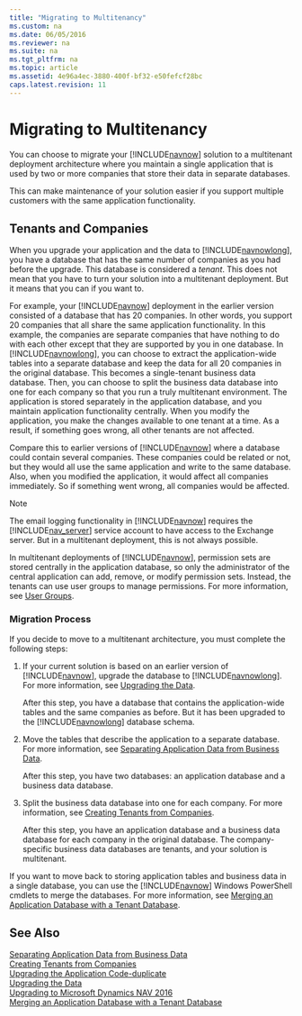 ```yaml
---
title: "Migrating to Multitenancy"
ms.custom: na
ms.date: 06/05/2016
ms.reviewer: na
ms.suite: na
ms.tgt_pltfrm: na
ms.topic: article
ms.assetid: 4e96a4ec-3880-400f-bf32-e50fefcf28bc
caps.latest.revision: 11
---
```

# Migrating to Multitenancy
You can choose to migrate your [!INCLUDE[navnow](includes/navnow_md.md)] solution to a multitenant deployment architecture where you maintain a single application that is used by two or more companies that store their data in separate databases.  
  
 This can make maintenance of your solution easier if you support multiple customers with the same application functionality.  
  
## Tenants and Companies  
 When you upgrade your application and the data to [!INCLUDE[navnowlong](includes/navnowlong_md.md)], you have a database that has the same number of companies as you had before the upgrade. This database is considered a *tenant*. This does not mean that you have to turn your solution into a multitenant deployment. But it means that you can if you want to.  
  
 For example, your [!INCLUDE[navnow](includes/navnow_md.md)] deployment in the earlier version consisted of a database that has 20 companies. In other words, you support 20 companies that all share the same application functionality. In this example, the companies are separate companies that have nothing to do with each other except that they are supported by you in one database. In [!INCLUDE[navnowlong](includes/navnowlong_md.md)], you can choose to extract the application\-wide tables into a separate database and keep the data for all 20 companies in the original database. This becomes a single\-tenant business data database. Then, you can choose to split the business data database into one for each company so that you run a truly multitenant environment. The application is stored separately in the application database, and you maintain application functionality centrally. When you modify the application, you make the changes available to one tenant at a time. As a result, if something goes wrong, all other tenants are not affected.  
  
 Compare this to earlier versions of [!INCLUDE[navnow](includes/navnow_md.md)] where a database could contain several companies. These companies could be related or not, but they would all use the same application and write to the same database. Also, when you modified the application, it would affect all companies immediately. So if something went wrong, all companies would be affected.  
  
> [!NOTE]  
>  The email logging functionality in [!INCLUDE[navnow](includes/navnow_md.md)] requires the [!INCLUDE[nav_server](includes/nav_server_md.md)] service account to have access to the Exchange server. But in a multitenant deployment, this is not always possible.  
  
 In multitenant deployments of [!INCLUDE[navnow](includes/navnow_md.md)], permission sets are stored centrally in the application database, so only the administrator of the central application can add, remove, or modify permission sets. Instead, the tenants can use user groups to manage permissions. For more information, see [User Groups](../Topic/User%20Groups.md).  
  
### Migration Process  
 If you decide to move to a multitenant architecture, you must complete the following steps:  
  
1.  If your current solution is based on an earlier version of [!INCLUDE[navnow](includes/navnow_md.md)], upgrade the database to [!INCLUDE[navnowlong](includes/navnowlong_md.md)]. For more information, see [Upgrading the Data](Upgrading-the-Data.md).  
  
     After this step, you have a database that contains the application\-wide tables and the same companies as before. But it has been upgraded to the [!INCLUDE[navnowlong](includes/navnowlong_md.md)] database schema.  
  
2.  Move the tables that describe the application to a separate database. For more information, see [Separating Application Data from Business Data](Separating-Application-Data-from-Business-Data.md).  
  
     After this step, you have two databases: an application database and a business data database.  
  
3.  Split the business data database into one for each company. For more information, see [Creating Tenants from Companies](Creating-Tenants-from-Companies.md).  
  
     After this step, you have an application database and a business data database for each company in the original database. The company\-specific business data databases are tenants, and your solution is multitenant.  
  
 If you want to move back to storing application tables and business data in a single database, you can use the [!INCLUDE[navnow](includes/navnow_md.md)] Windows PowerShell cmdlets to merge the databases. For more information, see [Merging an Application Database with a Tenant Database](Merging-an-Application-Database-with-a-Tenant-Database.md).  
  
## See Also  
 [Separating Application Data from Business Data](Separating-Application-Data-from-Business-Data.md)   
 [Creating Tenants from Companies](Creating-Tenants-from-Companies.md)   
 [Upgrading the Application Code\-duplicate](../Topic/Upgrading%20the%20Application%20Code-duplicate.md)   
 [Upgrading the Data](Upgrading-the-Data.md)   
 [Upgrading to Microsoft Dynamics NAV 2016](Upgrading-to-Microsoft-Dynamics-NAV-2016.md)   
 [Merging an Application Database with a Tenant Database](Merging-an-Application-Database-with-a-Tenant-Database.md)